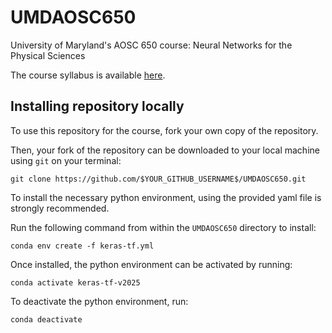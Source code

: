 # UMDAOSC650
University of Maryland's AOSC 650 course: Neural Networks for the Physical Sciences

The course syllabus is available [here](https://docs.google.com/viewer?url=https://docs.google.com/document/d/1-sdX_Ngq0N21pWYkajzWeO2eLgn-sFBkEOLWvZ6-wQI/export?format=pdf).

## Installing repository locally

To use this repository for the course, fork your own copy of the repository.

Then, your fork of the repository can be downloaded to your local machine using ``git`` on your terminal:

``git clone https://github.com/$YOUR_GITHUB_USERNAME$/UMDAOSC650.git``

To install the necessary python environment, using the provided yaml file is strongly recommended. 

Run the following command from within the ``UMDAOSC650`` directory to install:

``conda env create -f keras-tf.yml``

Once installed, the python environment can be activated by running:

``conda activate keras-tf-v2025``

To deactivate the python environment, run:

``conda deactivate``
